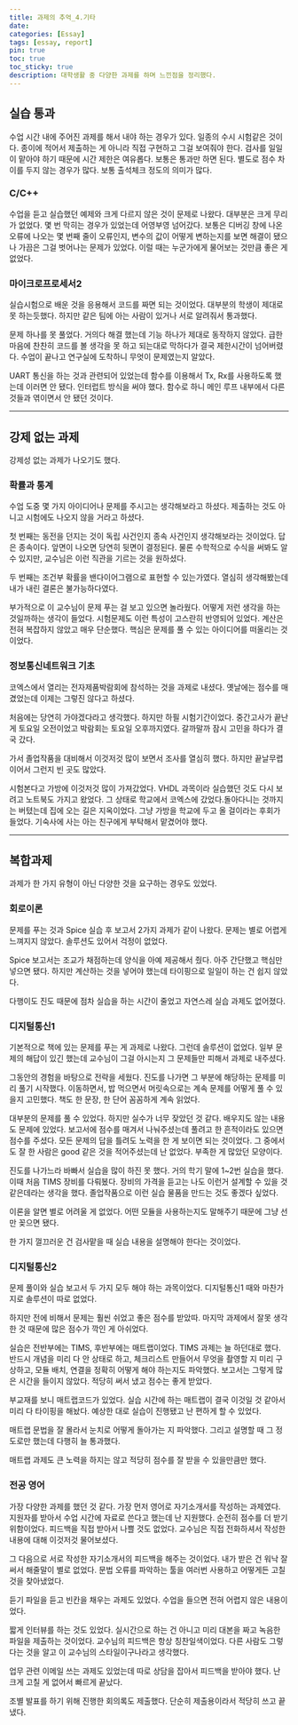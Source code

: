 ```yaml
---
title: 과제의 추억_4.기타
date: 
categories: [Essay]
tags: [essay, report]
pin: true
toc: true
toc_sticky: true
description: 대학생활 중 다양한 과제를 하며 느낀점을 정리했다.
---
```


## __실습 통과__

수업 시간 내에 주어진 과제를 해서 내야 하는 경우가 있다. 일종의 수시 시험같은 것이다. 종이에 적어서 제출하는 게 아니라 직접 구현하고 그걸 보여줘야 한다. 검사를 일일이 맡아야 하기 때문에 시간 제한은 여유롭다.  보통은 통과만 하면 된다. 별도로 점수 차이를 두지 않는 경우가 많다. 보통 출석체크 정도의 의미가 많다.

### __C/C++__

수업을 듣고 실습했던 예제와 크게 다르지 않은 것이 문제로 나왔다. 대부분은 크게 무리가 없었다. 몇 번 막히는 경우가 있었는데 어영부영 넘어갔다. 보통은 디버깅 창에 나온 오류에 나오는 몇 번째 줄이 오류인지, 변수의 값이 어떻게 변하는지를 보면 해결이 됐으나 가끔은 그걸 벗어나는 문제가 있었다. 이럴 때는 누군가에게 물어보는 것만큼 좋은 게 없었다.

### __마이크로프로세서2__

실습시험으로 배운 것을 응용해서 코드를 짜면 되는 것이었다. 대부분의 학생이 제대로 못 하는듯했다. 하지만 같은 팀에 아는 사람이 있거나 서로 알려줘서 통과했다.

문제 하나를 못 풀었다. 거의다 해결 했는데 기능 하나가 제대로 동작하지 않았다. 급한 마음에 찬찬히 코드를 볼 생각을 못 하고 되는대로 막하다가 결국 제한시간이 넘어버렸다. 수업이 끝나고 연구실에 도착하니 무엇이 문제였는지 알았다.

UART 통신을 하는 것과 관련되어 있었는데 함수를 이용해서 Tx, Rx를 사용하도록 했는데 이러면 안 됐다. 인터럽트 방식을 써야 했다. 함수로 하니 메인 루프 내부에서 다른 것들과 엮이면서 안 됐던 것이다.

***

## __강제 없는 과제__

강제성 없는 과제가 나오기도 했다.

### __확률과 통계__

수업 도중 몇 가지 아이디어나 문제를 주시고는 생각해보라고 하셨다. 제출하는 것도 아니고 시험에도 나오지 않을 거라고 하셨다.

첫 번째는 동전을 던지는 것이 독립 사건인지 종속 사건인지 생각해보라는 것이었다. 답은 종속이다. 앞면이 나오면 당연히 뒷면이 결정된다. 물론 수학적으로 수식을 써봐도 알 수 있지만, 교수님은 이런 직관을 기르는 것을 원하셨다.

두 번째는 조건부 확률을 밴다이어그램으로 표현할 수 있는가였다. 열심히 생각해봤는데 내가 내린 결론은 불가능하다였다.

부가적으로 이 교수님이 문제 푸는 걸 보고 있으면 놀라웠다. 어떻게 저런 생각을 하는 것일까하는 생각이 들었다. 시험문제도 이런 특성이 고스란히 반영되어 있었다. 계산은 전혀 복잡하지 않았고 매우 단순했다. 핵심은 문제를 풀 수 있는 아이디어를 떠올리는 것이었다.

### __정보통신네트워크 기초__

코엑스에서 열리는 전자제품박람회에 참석하는 것을 과제로 내셨다. 옛날에는 점수를 매겼었는데 이제는 그렇진 않다고 하셨다.

처음에는 당연히 가야겠다라고 생각했다. 하지만 하필 시험기간이었다. 중간고사가 끝난게 토요일 오전이었고 박람회는 토요일 오후까지였다. 갈까말까 잠시 고민을 하다가 결국 갔다.

가서 졸업작품을 대비해서 이것저것 많이 보면서 조사를 열심히 했다. 하지만 끝날무렵이어서 그런지 빈 곳도 많았다.

시험본다고 가방에 이것저것 많이 가져갔었다. VHDL 과목이라 실습했던 것도 다시 보려고 노트북도 가지고 왔었다. 그 상태로 학교에서 코엑스에 갔었다.돌아다니는 것까지는 버텼는데 집에 오는 길은 지옥이었다. 그냥 가방을 학교에 두고 올 걸이라는 후회가 들었다. 기숙사에 사는 아는 친구에게 부탁해서 맡겼어야 했다.

***

## __복합과제__

과제가 한 가지 유형이 아닌 다양한 것을 요구하는 경우도 있었다.

### __회로이론__

문제를 푸는 것과 Spice 실습 후 보고서 2가지 과제가 같이 나왔다. 문제는 별로 어렵게 느껴지지 않았다. 솔루션도 있어서 걱정이 없었다.

Spice 보고서는 조교가 채점하는데 양식을 아예 제공해서 줬다. 아주 간단했고 핵심만 넣으면 됐다. 하지만 계산하는 것을 넣어야 했는데 타이핑으로 일일이 하는 건 쉽지 않았다.

다행이도 진도 때문에 점차 실습을 하는 시간이 줄었고 자연스레 실습 과제도 없어졌다.

### __디지털통신1__

기본적으로 책에 있는 문제를 푸는 게 과제로 나왔다. 그런데 솔루션이 없었다. 일부 문제의 해답이 있긴 했는데 교수님이 그걸 아시는지 그 문제들만 피해서 과제로 내주셨다.

그동안의 경험을 바탕으로 전략을 세웠다. 진도를 나가면 그 부분에 해당하는 문제를 미리 풀기 시작했다. 이동하면서, 밥 먹으면서 머릿속으로는 계속 문제를 어떻게 풀 수 있을지 고민했다. 책도 한 문장, 한 단어 꼼꼼하게 계속 읽었다.

대부분의 문제를 풀 수 있었다. 하지만 실수가 너무 잦았던 것 같다. 배우지도 않는 내용도 문제에 있었다. 보고서에 점수를 매겨서 나눠주셨는데 풀려고 한 흔적이라도 있으면 점수를 주셨다. 모든 문제의 답을 틀려도 노력을 한 게 보이면 되는 것이었다. 그 중에서도 잘 한 사람은 good 같은 것을 적어주셨는데 난 없었다. 부족한 게 많았던 모양이다.

진도를 나가느라 바빠서 실습을 많이 하진 못 했다. 거의 학기 말에 1~2번 실습을 했다. 이때 처음 TIMS 장비를 다뤄봈다. 장비의 가격을 듣고는 나도 이런거 설계할 수 있을 것 같은데라는 생각을 했다. 졸업작품으로 이런 실습 물품을 만드는 것도 좋겠다 싶었다.

이론을 알면 별로 어려울 게 없었다. 어떤 모듈을 사용하는지도 말해주기 때문에 그냥 선만 꽂으면 됐다.

한 가지 껄끄러운 건 검사맡을 때 실습 내용을 설명해야 한다는 것이었다.

### __디지털통신2__

문제 풀이와 실습 보고서 두 가지 모두 해야 하는 과목이었다. 디지털통신1 때와 마찬가지로 솔루션이 따로 없었다.

하지만 전에 비해서 문제는 훨씬 쉬었고 좋은 점수를 받았따. 마지막 과제에서 잘못 생각한 것 때문에 많은 점수가 깍인 게 아쉬었다.

실습은 전반부에는 TIMS, 후반부에는 매트랩이었다. TIMS 과제는 늘 하던대로 했다. 반드시 개념을 미리 다 안 상태로 하고, 체크리스트 만들어서 무엇을 촬영할 지 미리 구상하고, 모듈 배치, 연결을 정확히 어떻게 해야 하는지도 파악했다. 보고서는 그렇게 많은 시간을 들이지 않았다. 적당히 써서 냈고 점수는 좋게 받았다.

부교재를 보니 매트랩코드가 있었다. 실습 시간에 하는 매트랩이 결국 이것일 것 같아서 미리 다 타이핑을 해놨다. 예상한 대로 실습이 진행됐고 난 편하게 할 수 있었다.

매트랩 문법을 잘 몰라서 눈치로 어떻게 돌아가는 지 파악했다. 그리고 설명할 때 그 정도로만 했는데 다행히 늘 통과했다.

매트랩 과제도 큰 노력을 하지는 않고 적당히 점수를 잘 받을 수 있을만큼만 했다.

### __전공 영어__

가장 다양한 과제를 했던 것 같다. 가장 먼저 영어로 자기소개서를 작성하는 과제였다. 지원자를 받아서 수업 시간에 자료로 쓴다고 했는데 난 지원했다. 순전히 점수를 더 받기 위함이었다. 피드백을 직접 받아서 나쁠 것도 없었다. 교수님은 직접 전화하셔서 작성한 내용에 대해 이것저것 물어보셨다.

그 다음으로 서로 작성한 자기소개서의 피드백을 해주는 것이었다. 내가 받은 건 워낙 잘써서 해줄말이 별로 없었다. 문법 오류를 파악하는 툴을 여러번 사용하고 어떻게든 고칠 것을 찾아냈었다.

듣기 파일을 듣고 빈칸을 채우는 과제도 있었다. 수업을 들으면 전혀 어렵지 않은 내용이었다.

짧게 인터뷰를 하는 것도 있었다. 실시간으로 하는 건 아니고 미리 대본을 짜고 녹음한 파일을 제출하는 것이었다. 교수님의 피드백은 항상 칭찬일색이었다. 다른 사람도 그렇다는 것을 알고 이 교수님의 스타일이구나라고 생각했다.

업무 관련 이메일 쓰는 과제도 있었는데 따로 상담을 잡아서 피드백을 받아야 했다. 난 크게 고칠 게 없어서 빠르게 끝났다.

조별 발표를 하기 위해 진행한 회의록도 제출했다. 단순히 제출용이라서 적당히 쓰고 끝냈다.